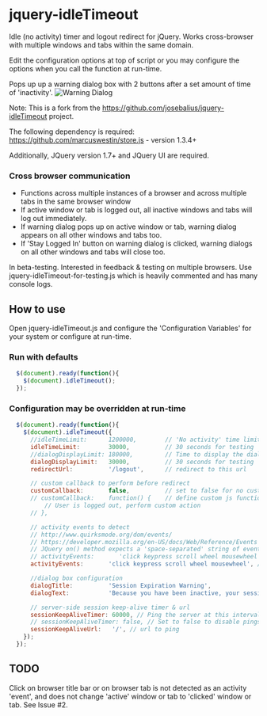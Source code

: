 # jquery-idleTimeout

Idle (no activity) timer and logout redirect for jQuery. Works cross-browser with multiple windows and tabs within the same domain.

Edit the configuration options at top of script or you may configure the options when you call the function at run-time.

Pops up up a warning dialog box with 2 buttons after a set amount of time of 'inactivity'.
![Warning Dialog](JillElaine.github.com/jquery-idleTimeout/img/warning_dialog.png)

Note: This is a fork from the https://github.com/josebalius/jquery-idleTimeout project.

The following dependency is required: https://github.com/marcuswestin/store.js - version 1.3.4+

Additionally, JQuery version 1.7+ and JQuery UI are required.

### Cross browser communication
* Functions across multiple instances of a browser and across multiple tabs in the same browser window
* If active window or tab is logged out, all inactive windows and tabs will log out immediately.
* If warning dialog pops up on active window or tab, warning dialog appears on all other windows and tabs too.
* If 'Stay Logged In' button on warning dialog is clicked, warning dialogs on all other windows and tabs will close too.

In beta-testing. Interested in feedback & testing on multiple browsers.
Use jquery-idleTimeout-for-testing.js which is heavily commented and has many console logs.

## How to use

Open jquery-idleTimeout.js and configure the 'Configuration Variables' for your system or configure at run-time.

### Run with defaults

```Javascript
  $(document).ready(function(){
    $(document).idleTimeout();
  });
```

### Configuration may be overridden at run-time

```Javascript
  $(document).ready(function(){
    $(document).idleTimeout({
      //idleTimeLimit:      1200000,        // 'No activity' time limit in milliseconds. 1200000 = 20 Minutes
      idleTimeLimit:        30000,          // 30 seconds for testing
      //dialogDisplayLimit: 180000,         // Time to display the dialog before redirect (or callback) in milliseconds. 180000 = 3 Minutes
      dialogDisplayLimit:   30000,          // 30 seconds for testing
      redirectUrl:          '/logout',      // redirect to this url

      // custom callback to perform before redirect
      customCallback:       false,          // set to false for no customCallback
      // customCallback:    function() {    // define custom js function
          // User is logged out, perform custom action
      // },

      // activity events to detect
      // http://www.quirksmode.org/dom/events/
      // https://developer.mozilla.org/en-US/docs/Web/Reference/Events
      // JQuery on() method expects a 'space-separated' string of event names
      // activityEvents:       'click keypress scroll wheel mousewheel mousemove', // separate each event with a space
      activityEvents:       'click keypress scroll wheel mousewheel', // customize events for testing - remove mousemove

      //dialog box configuration
      dialogTitle:          'Session Expiration Warning',
      dialogText:           'Because you have been inactive, your session is about to expire.',

      // server-side session keep-alive timer & url
      sessionKeepAliveTimer: 60000, // Ping the server at this interval in milliseconds. 60000 = 1 Minute
      // sessionKeepAliveTimer: false, // Set to false to disable pings.
      sessionKeepAliveUrl:   '/', // url to ping
    });
  });
```

## TODO
Click on browser title bar or on browser tab is not detected as an activity 'event', and does not change 'active' window or tab to 'clicked' window or tab. See Issue #2.

